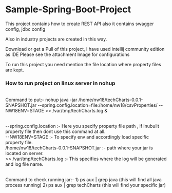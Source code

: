 # Sample-Spring-Boot-Project
This project contains how to create REST API also it contains swagger config, jdbc config

Also in industry projects are created in this way.

Download or get a Pull of this project, I have used intellij community edition as IDE
Please see the attachment Image for configurations

To run this project you need mention the file location where property files are kept.

### How to run project on linux server in nohup

<br/>Command to put:- nohup java -jar /home/nw18/techCharts-0.0.1-SNAPSHOT.jar --spring.config.location=file:/home/nw18/csvProperties/ --NW18ENV=STAGE >> /var/tmp/techCharts.log &

<br/>--spring.config.location :- Here you specify property file path , if inubuilt property file then dont use this command at all.
<br/>--NW18ENV=STAGE :- To specify env and accordingly load specific property file.
<br/>/home/nw18/techCharts-0.0.1-SNAPSHOT.jar :- path where your jar is located on server.
<br/>>> /var/tmp/techCharts.log  :- This specifies where the log will be generated and log file name.

<br/>Command to check running jar:- 1) ps aux | grep java (this will find all java process running)  2) ps aux | grep techCharts (this will find your specific jar)



